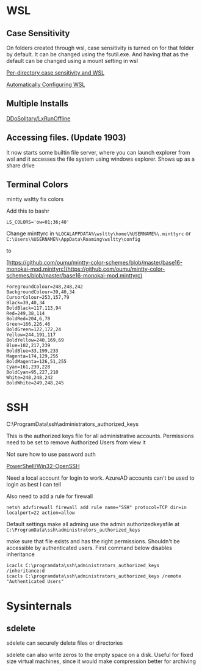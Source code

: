 # WSL

## Case Sensitivity

On folders created through wsl, case sensitivity is turned on for that folder by
default. It can be changed using the fsutil.exe. And having that as the default
can be changed using a mount setting in wsl

[Per-directory case sensitivity and WSL](https://blogs.msdn.microsoft.com/commandline/2018/02/28/per-directory-case-sensitivity-and-wsl/)

[Automatically Configuring WSL](https://blogs.msdn.microsoft.com/commandline/2018/02/07/automatically-configuring-wsl/)

## Multiple Installs

[DDoSolitary/LxRunOffline](https://github.com/DDoSolitary/LxRunOffline)

## Accessing files. (Update 1903)

It now starts some builtin file server, where you can launch explorer from wsl
and it accesses the file system using windows explorer. Shows up as a share
drive

## Terminal Colors

mintty wsltty fix colors

Add this to bashr

    LS_COLORS='ow=01;36;40'

Change minttyrc in `%LOCALAPPDATA%\wsltty\home\%USERNAME%\.minttyrc` or
`C:\Users\%USERNAME%\AppData\Roaming\wsltty\config`

to

[https://github.com/oumu/mintty-color-schemes/blob/master/base16-monokai-mod.minttyrc](https://github.com/oumu/mintty-color-schemes/blob/master/base16-monokai-mod.minttyrc)

    ForegroundColour=248,248,242
    BackgroundColour=39,40,34
    CursorColour=253,157,79
    Black=39,40,34
    BoldBlack=117,113,94
    Red=249,38,114
    BoldRed=204,6,78
    Green=166,226,46
    BoldGreen=122,172,24
    Yellow=244,191,117
    BoldYellow=240,169,69
    Blue=102,217,239
    BoldBlue=33,199,233
    Magenta=174,129,255
    BoldMagenta=126,51,255
    Cyan=161,239,228
    BoldCyan=95,227,210
    White=248,248,242
    BoldWhite=249,248,245

# SSH

C:\ProgramData\ssh\administrators_authorized_keys

This is the authorized keys file for all administrative accounts. Permissions
need to be set to remove Authorized Users from view it

Not sure how to use password auth

[PowerShell/Win32-OpenSSH](https://github.com/PowerShell/Win32-OpenSSH/wiki/Install-Win32-OpenSSH)

Need a local account for login to work. AzureAD accounts can't be used to login
as best I can tell

Also need to add a rule for firewall

```
netsh advfirewall firewall add rule name="SSH" protocol=TCP dir=in localport=22 action=allow
```

Default settings make all adming use the admin authorizedkeysfile at `C:\ProgramData\ssh\administrators_authorized_keys`

make sure that file exists and has the right permissions. Shouldn't be accessible by authenticated users. First command below disables inheritance

```
icacls C:\programdata\ssh\administrators_authorized_keys /inheritance:d
icacls C:\programdata\ssh\administrators_authorized_keys /remote "Authenticated Users"
```

# Sysinternals

## sdelete

sdelete can securely delete files or directories

sdelete can also write zeros to the empty space on a disk. Useful for fixed size
virtual machines, since it would make compression better for archiving
